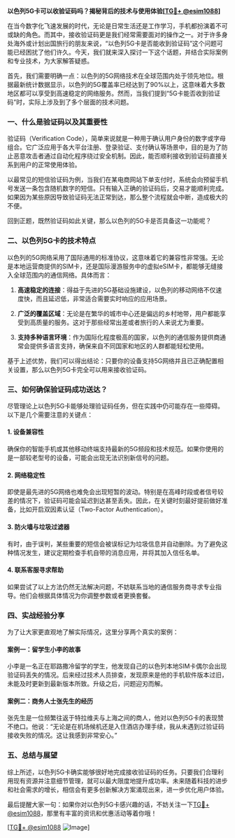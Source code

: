**以色列5G卡可以收验证码吗？揭秘背后的技术与使用体验[[TG💪+ @esim1088](https://t.me/s/esim1088)]**

在当今数字化飞速发展的时代，无论是日常生活还是工作学习，手机都扮演着不可或缺的角色。而其中，接收验证码更是我们经常需要面对的操作之一。对于许多身处海外或计划出国旅行的朋友来说，“以色列5G卡是否能收到验证码”这个问题可能已经困扰了他们许久。今天，我们就来深入探讨一下这个话题，并结合实际案例和专业技术，为大家解答疑惑。

首先，我们需要明确一点：以色列的5G网络技术在全球范围内处于领先地位。根据最新统计数据显示，以色列的5G覆盖率已经达到了90%以上，这意味着大多数地区都可以享受到高速稳定的网络服务。然而，当我们提到“5G卡能否收到验证码”时，实际上涉及到了多个层面的技术问题。

### **一、什么是验证码以及其重要性**

验证码（Verification Code），简单来说就是一种用于确认用户身份的数字或字母组合。它广泛应用于各大平台注册、登录验证、支付确认等场景中，目的是为了防止恶意攻击者通过自动化程序绕过安全机制。因此，能否顺利接收到验证码直接关系到用户的正常使用体验。

以最常见的短信验证码为例，当我们在某电商网站下单支付时，系统会向预留手机号发送一条包含随机数字的短信。只有输入正确的验证码后，交易才能顺利完成。如果因为某些原因导致验证码无法正常到达，那么整个流程就会中断，造成极大的不便。

回到正题，既然验证码如此关键，那么以色列的5G卡是否具备这一功能呢？

### **二、以色列5G卡的技术特点**

以色列的5G网络采用了国际通用的标准协议，这意味着它的兼容性非常强。无论是本地运营商提供的SIM卡，还是国际漫游服务中的虚拟eSIM卡，都能够无缝接入全球范围内的通信网络。具体而言：

1. **高速稳定的连接**：得益于先进的5G基础设施建设，以色列的移动网络不仅速度快，而且延迟低，非常适合需要实时响应的应用场景。
   
2. **广泛的覆盖区域**：无论是在繁华的城市中心还是偏远的乡村地带，用户都能享受到高质量的服务。这对于那些经常出差或者旅行的人来说尤为重要。

3. **支持多种语言环境**：作为国际化程度极高的国家，以色列的通信服务提供商通常会提供多语言支持，确保来自不同国家和地区的人群都能轻松使用。

基于上述优势，我们可以得出结论：只要你的设备支持5G网络并且已正确配置相关设置，那么以色列5G卡完全可以用来接收验证码。

### **三、如何确保验证码成功送达？**

尽管理论上以色列5G卡能够处理验证码任务，但在实践中仍可能存在一些障碍。以下是几个需要注意的关键点：

#### **1. 设备兼容性**
确保你的智能手机或其他移动终端支持最新的5G频段和技术规范。如果你使用的是一部较老型号的设备，可能会出现无法识别新信号的问题。

#### **2. 网络稳定性**
即使是最先进的5G网络也难免会出现短暂的波动。特别是在高峰时段或者信号较差的情况下，验证码可能会延迟到达甚至丢失。因此，在关键时刻最好提前做好准备，比如开启双因素认证（Two-Factor Authentication）。

#### **3. 防火墙与垃圾过滤器**
有时，由于误判，某些重要的短信会被误标记为垃圾信息并自动删除。为了避免这种情况发生，建议定期检查手机自带的消息应用，并将其加入信任名单。

#### **4. 联系客服寻求帮助**
如果尝试了以上方法仍然无法解决问题，不妨联系当地的通信服务商寻求专业指导。他们会根据具体情况为你调整参数或者更换套餐。

### **四、实战经验分享**

为了让大家更直观地了解实际情况，这里分享两个真实的案例：

#### **案例一：留学生小李的故事**
小李是一名正在耶路撒冷留学的学生，他发现自己的以色列本地SIM卡偶尔会出现验证码丢失的情况。后来经过技术人员排查，发现原来是他的手机软件版本过旧，未能及时更新到最新版本所致。升级之后，问题迎刃而解。

#### **案例二：商务人士张先生的经历**
张先生是一位频繁往返于特拉维夫与上海之间的商人，他对以色列5G卡的表现赞不绝口。他说：“无论是在机场候机还是入住酒店办理手续，我从未遇到过验证码接收失败的情况。这让我感到非常安心。”

### **五、总结与展望**

综上所述，以色列5G卡确实能够很好地完成接收验证码的任务。只要我们合理利用现有资源并注意细节管理，就可以最大限度地提升成功率。未来随着科技的进步和社会需求的增长，相信会有更多创新解决方案涌现出来，进一步优化用户体验。

最后提醒大家一句：如果你对以色列5G卡感兴趣的话，不妨关注一下[TG💪+ @esim1088](https://t.me/s/esim1088)，那里有丰富的资讯和优惠活动等着你哦！

[[TG💪+ @esim1088](https://t.me/s/esim1088) ![Image](https://i.postimg.cc/4NQfJmqS/Snipaste-2025-05-13-00-14-12.png)]